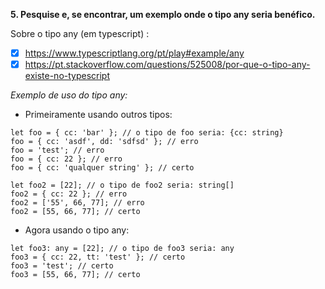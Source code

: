 **5. Pesquise e, se encontrar, um exemplo onde o tipo any seria benéfico.**

Sobre o tipo any (em typescript) : 
- [x] https://www.typescriptlang.org/pt/play#example/any
- [x] https://pt.stackoverflow.com/questions/525008/por-que-o-tipo-any-existe-no-typescript

*Exemplo de uso do tipo any:*

- Primeiramente usando outros tipos:

```
let foo = { cc: 'bar' }; // o tipo de foo seria: {cc: string}
foo = { cc: 'asdf', dd: 'sdfsd' }; // erro
foo = 'test'; // erro
foo = { cc: 22 }; // erro
foo = { cc: 'qualquer string' }; // certo
```

```
let foo2 = [22]; // o tipo de foo2 seria: string[]
foo2 = { cc: 22 }; // erro
foo2 = ['55', 66, 77]; // erro
foo2 = [55, 66, 77]; // certo
```

- Agora usando o tipo any:

```
let foo3: any = [22]; // o tipo de foo3 seria: any
foo3 = { cc: 22, tt: 'test' }; // certo
foo3 = 'test'; // certo
foo3 = [55, 66, 77]; // certo
```
